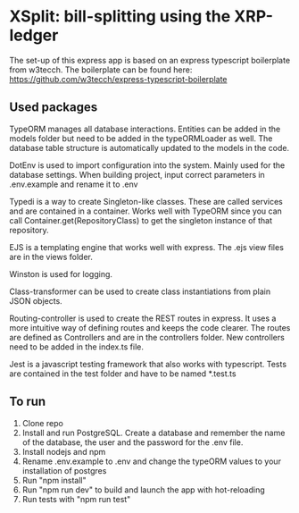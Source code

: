 # XSplit: bill-splitting using the XRP-ledger

The set-up of this express app is based on an express typescript boilerplate from w3tecch.
The boilerplate can be found here: https://github.com/w3tecch/express-typescript-boilerplate

## Used packages
TypeORM manages all database interactions. Entities can be added in the models folder but need to be added in the typeORMLoader as well.
The database table structure is automatically updated to the models in the code.

DotEnv is used to import configuration into the system. Mainly used for the database settings.
When building project, input correct parameters in .env.example and rename it to .env

Typedi is a way to create Singleton-like classes. These are called services and are contained in a container.
Works well with TypeORM since you can call Container.get(RepositoryClass) to get the singleton instance of that repository.

EJS is a templating engine that works well with express. The .ejs view files are in the views folder.

Winston is used for logging.

Class-transformer can be used to create class instantiations from plain JSON objects.

Routing-controller is used to create the REST routes in express. It uses a more intuitive way of defining routes and keeps the code clearer.
The routes are defined as Controllers and are in the controllers folder. New controllers need to be added in the index.ts file.

Jest is a javascript testing framework that also works with typescript. Tests are contained in the test folder and have to be named *.test.ts

## To run
1. Clone repo
2. Install and run PostgreSQL. Create a database and remember the name of the database, the user and the password for the .env file.
3. Install nodejs and npm
4. Rename .env.example to .env and change the typeORM values to your installation of postgres
5. Run "npm install"
6. Run "npm run dev" to build and launch the app with hot-reloading
7. Run tests with "npm run test"